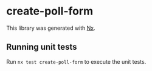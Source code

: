 # create-poll-form

This library was generated with [Nx](https://nx.dev).

## Running unit tests

Run `nx test create-poll-form` to execute the unit tests.
